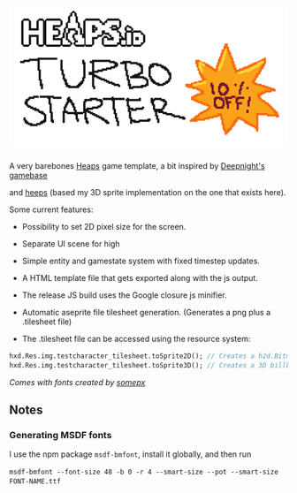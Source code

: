 # ![turbo logo](https://raw.githubusercontent.com/jefvel/game-base/master/logo.png)

A very barebones [Heaps](https://heaps.io) game template, a bit inspired by [Deepnight's gamebase](https://github.com/deepnight/gameBase)

and [heeps](https://github.com/Yanrishatum/heeps) (based my 3D sprite implementation on the one that exists here).

Some current features:

* Possibility to set 2D pixel size for the screen.

* Separate UI scene for high

* Simple entity and gamestate system with fixed timestep updates.

* A HTML template file that gets exported along with the js output.

* The release JS build uses the Google closure js minifier.

* Automatic aseprite file tilesheet generation. (Generates a png plus a .tilesheet file)

* The .tilesheet file can be accessed using the resource system:

```haxe
hxd.Res.img.testcharacter_tilesheet.toSprite2D(); // Creates a h2d.Bitmap type object with animation support
hxd.Res.img.testcharacter_tilesheet.toSprite3D(); // Creates a 3D billboard type mesh for h3d.
```

*Comes with fonts created by [somepx](https://twitter.com/somepx)*

## Notes

### Generating MSDF fonts

I use the npm package `msdf-bmfont`, install it globally, and then run

`msdf-bmfont --font-size 48 -b 0 -r 4 --smart-size --pot --smart-size FONT-NAME.ttf`
